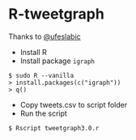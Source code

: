 R-tweetgraph
============

Thanks to [@ufeslabic](https://github.com/ufeslabic/)

- Install R
- Install package `igraph`

```
$ sudo R --vanilla
> install.packages(c("igraph"))
> q()
```
- Copy tweets.csv to script folder
- Run the script

```
$ Rscript tweetgraph3.0.r
```
